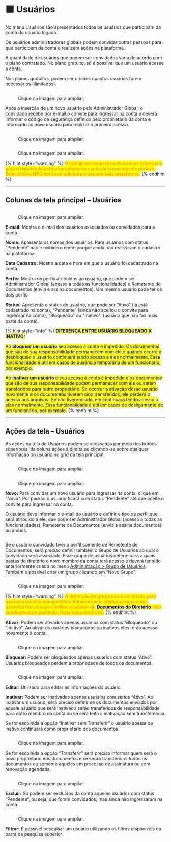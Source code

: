 # 🟪 Usuários

No menu Usuários são apresentados todos os usuários que participam da conta do usuário logado.&#x20;

Os usuários administradores globais podem convidar outras pessoas para que participem da conta e realizem ações na plataforma.&#x20;

A quantidade de usuários que podem ser convidados varia de acordo com o plano contratado. No plano gratuito, só é possível que um usuário acesse a conta.&#x20;

Nos planos gratuitos, podem ser criados quantos usuários forem necessários (ilimitados).&#x20;

<figure><img src="../../.gitbook/assets/usuarios01.png" alt=""><figcaption><p>Clique na imagem para ampliar.</p></figcaption></figure>

Após a inserção de um novo usuário pelo Administrador Global, o convidado recebe por e-mail o convite para ingressar na conta e deverá informar o código de segurança definido pelo proprietário da conta e informado ao novo usuário para realizar o primeiro acesso.

<div>

<figure><img src="../../.gitbook/assets/usuarios02.png" alt=""><figcaption><p>Clique na imagem para ampliar.</p></figcaption></figure>

 

<figure><img src="../../.gitbook/assets/usuarios04.png" alt=""><figcaption><p>Clique na imagem para ampliar.</p></figcaption></figure>

</div>

{% hint style="warning" %}
<mark style="color:orange;">**O código de segurança deverá ser informado para o convidado pelo proprietário da conta da forma que ele preferir. Esse código NÃO será enviado para o usuário pela plataforma.**</mark>
{% endhint %}

***

## Colunas da tela principal – Usuários

<figure><img src="../../.gitbook/assets/usuarios03.png" alt=""><figcaption><p>Clique na imagem para ampliar.</p></figcaption></figure>

**E-mail:** Mostra o e-mail dos usuários associados ou convidados para a conta.

**Nome:** Apresenta os nomes dos usuários. Para usuários com status “Pendente” não é exibido o nome porque ainda não realizaram o cadastro na plataforma

**Data Cadastro:** Mostra a data e hora em que o usuário foi cadastrado na conta.

**Perfis:** Mostra os perfis atribuídos ao usuário, que podem ser Administrador Global (acesso a todas as funcionalidades) e Remetente de Documentos (envia e assina documentos). Um mesmo usuário pode ter os dois perfis.

**Status:** Apresenta o status do usuário, que pode ser “Ativo” (já está cadastrado na conta), “Pendente” (ainda não aceitou o convite para ingressar na conta), “Bloqueado” ou "Inativo". (usuário que não faz mais parte da conta).

{% hint style="info" %}
<mark style="color:blue;">**DIFERENÇA ENTRE USUÁRIO BLOQUEADO X INATIVO:**</mark>&#x20;

<mark style="color:blue;">Ao</mark> <mark style="color:blue;"></mark><mark style="color:blue;">**bloquear um usuário**</mark> <mark style="color:blue;"></mark><mark style="color:blue;">seu acesso à conta é impedido. Os documentos que são de sua responsabilidade permanecem com ele e quando ocorre o desbloqueio o usuário continuará tendo acesso a eles normalmente. Essa funcionalidade é útil em casos de ausência temporária de um funcionário, por exemplo.</mark>

<mark style="color:blue;">Ao</mark> <mark style="color:blue;"></mark><mark style="color:blue;">**inativar um usuário**</mark> <mark style="color:blue;"></mark><mark style="color:blue;">o seu acesso à conta é impedido e os documentos que são de sua responsabilidade podem permanecer com ele ou serem transferidos para outro proprietário. Se ocorrer a ativação desse usuário novamente e os documentos tiverem sido transferidos, ele perderá o acesso aos arquivos. Se não tiverem sido, ele continuará tendo acesso a eles normalmente. Essa funcionalidade é útil em casos de desligamento de um funcionário, por exemplo.</mark>  &#x20;
{% endhint %}

***

## Ações da tela – Usuários

As ações da tela de Usuários podem se acessadas por meio dos botões superiores, da coluna ações à direita ou clicando-se sobre qualquer informação do usuário no grid da tela principal.

<div>

<figure><img src="../../.gitbook/assets/usuarios05.png" alt=""><figcaption><p>Clique na imagem para ampliar.</p></figcaption></figure>

 

<figure><img src="../../.gitbook/assets/usuarios06.png" alt=""><figcaption><p>Clique na imagem para ampliar.</p></figcaption></figure>

</div>

**Novo:** Para convidar um novo usuário para ingressar na conta, clique em “Novo”. Por padrão o usuário ficará com status “Pendente” até que aceite o convite para ingressar na conta.

O usuário deve informar o e-mail do usuário e definir o tipo de perfil que será atribuído a ele, que pode ser Administrador Global (acesso a todas as funcionalidades), Remetente de Documentos (envia e assina documentos) ou ambos.

<figure><img src="../../.gitbook/assets/Screenshot_6.png" alt=""><figcaption></figcaption></figure>

Se o usuário convidado tiver o perfil somente de Remetente de Documentos, será preciso definir também o Grupo de Usuários ao qual o convidado será associado. Esse grupo de usuários determinará a quais pastas do diretório o novo membro da conta terá acesso e deverá ter sido anteriormente criado no menu [Administração > Grupo de Usuários](grupo-de-usuarios.md). Também é possível criar um grupo clicando em “Novo Grupo”.

<figure><img src="../../.gitbook/assets/usuarios08.png" alt=""><figcaption><p>Clique na imagem para ampliar.</p></figcaption></figure>

{% hint style="warning" %}
<mark style="color:orange;">**A definição de grupo não é solicitada para usuários criados com perfil de Administrador Global porque estes usuários têm acesso a todas as pastas de**</mark> [<mark style="color:blue;">**Documentos do Diretório**</mark>](../../diretorios/documentos.md)<mark style="color:orange;">**, não sendo preciso, portanto, fazer essa restrição.**</mark>
{% endhint %}

**Ativar:** Podem ser ativados apenas usuários com status “Bloqueado” ou “Inativo”. Ao ativar os usuários bloqueados ou inativos eles terão acesso novamente à conta.

<figure><img src="../../.gitbook/assets/usuarios09.png" alt=""><figcaption><p>Clique na imagem para ampliar.</p></figcaption></figure>

**Bloquear:** Podem ser bloqueados apenas usuários com status “Ativo”. Usuários bloqueados perdem a propriedade de todos os documentos.

<figure><img src="../../.gitbook/assets/usuarios10.png" alt=""><figcaption><p>Clique na imagem para ampliar.</p></figcaption></figure>

**Editar:** Utilizado para editar as informações do usuário.

**Inativar:** Podem ser inativados apenas usuários com status “Ativo”. Ao inativar um usuário, será preciso definir se os documentos enviados por aquele usuário que será inativado serão transferidos de responsabilidade para outro membro da conta ou se será feita a inativação sem transferência.

Se for escolhida a opção “Inativar sem Transferir” o usuário apesar de inativo continuará como proprietário dos documentos.

<figure><img src="../../.gitbook/assets/usuarios11.png" alt=""><figcaption><p>Clique na imagem para ampliar.</p></figcaption></figure>

Se for escolhida a opção “Transferir” será preciso informar quem será o novo proprietário dos documentos e se serão transferidos todos os documentos ou somente aqueles em processo de assinatura ou com renovação agendada.

<figure><img src="../../.gitbook/assets/usuarios12.png" alt=""><figcaption><p>Clique na imagem para ampliar.</p></figcaption></figure>

**Excluir:** Só podem ser excluídos da conta aqueles usuários com status “Pendente”, ou seja, que foram convidados, mas ainda não ingressaram na conta.

<figure><img src="../../.gitbook/assets/usuarios13.png" alt=""><figcaption><p>Clique na imagem para ampliar.</p></figcaption></figure>

**Filtrar:** É possível pesquisar um usuário utilizando os filtros disponíveis na barra de pesquisa superior.

<figure><img src="../../.gitbook/assets/Screenshot_7.png" alt=""><figcaption></figcaption></figure>
